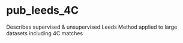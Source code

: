 # pub_leeds_4C
Describes supervised &amp; unsupervised Leeds Method applied to large datasets including 4C matches
